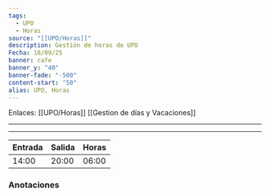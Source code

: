 ```yaml
---
tags:
  - UPO
  - Horas
source: "[[UPO/Horas]]"
description: Gestión de horas de UPO
Fecha: 18/09/25
banner: cafe
banner_y: "40"
banner-fade: "-500"
content-start: "50"
alias: UPO, Horas
---
```

Enlaces: [[UPO/Horas]]    [[Gestion de días y Vacaciones]]


---
----




| Entrada | Salida | Horas |
| ------- | ------ | ----- |
| 14:00   | 20:00  | 06:00 |




### Anotaciones
